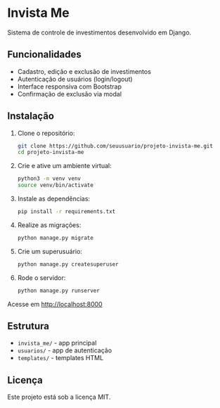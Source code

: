 # Invista Me

Sistema de controle de investimentos desenvolvido em Django.

## Funcionalidades

- Cadastro, edição e exclusão de investimentos
- Autenticação de usuários (login/logout)
- Interface responsiva com Bootstrap
- Confirmação de exclusão via modal

## Instalação

1. Clone o repositório:
   ```bash
   git clone https://github.com/seuusuario/projeto-invista-me.git
   cd projeto-invista-me
   ```

2. Crie e ative um ambiente virtual:
   ```bash
   python3 -m venv venv
   source venv/bin/activate
   ```

3. Instale as dependências:
   ```bash
   pip install -r requirements.txt
   ```

4. Realize as migrações:
   ```bash
   python manage.py migrate
   ```

5. Crie um superusuário:
   ```bash
   python manage.py createsuperuser
   ```

6. Rode o servidor:
   ```bash
   python manage.py runserver
   ```

Acesse em [http://localhost:8000](http://localhost:8000)

## Estrutura

- `invista_me/` - app principal
- `usuarios/` - app de autenticação
- `templates/` - templates HTML

## Licença

Este projeto está sob a licença MIT.